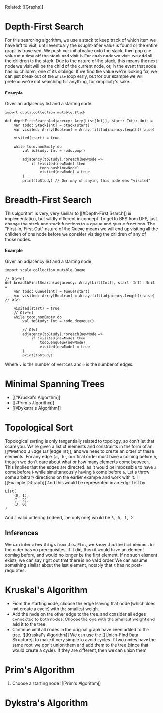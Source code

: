 Related: [[Graphs]]
# Depth-First Search
For this searching algorithm, we use a stack to keep track of which item we have left to visit, until eventually the sought-after value is found or the entire graph is traversed. We push our initial value onto the stack, then pop one value at a time off the stack and visit it. For each node we visit, we add all the children to the stack. Due to the nature of the stack, this means the next node we visit will be the child of the current node, or, in the event that node has no children, one of its siblings.
If we find the value we're looking for, we can just break out of the `while` loop early, but for our example we will pretend we're not searching for anything, for simplicity's sake.
#### Example
Given an adjacency list and a starting node:
```
import scala.collection.mutable.Stack

def depthFirstSearch(adjacency: Arry[List[Int]], start: Int): Unit =
	var todo: Stack[Int] = Stack(start)
	var visited: Array[Boolean] = Array.fill(adjacency.length)(false)

	visited(start) = true

	while todo.nonEmpty do
		val toStudy: Int = todo.pop()

		adjacency(toStudy).foreach(newNode =>
			if !visited(newNode) then
				todo.push(newNode)
				visited(newNode) = true
		)
		print(toStudy) // Our way of saying this node was "visited"
```
# Breadth-First Search
This algorithm is very, very similar to [[#Depth-First Search]] in implementation, but wildly different in concept. To get to BFS from DFS, just change the stack and stack functions to a queue and queue functions. The "First-In, First-Out" nature of the Queue means we will end up visiting all the children of one node before we consider visiting the children of any of those nodes.
#### Example
Given an adjacency list and a starting node:
```
import scala.collection.mutable.Queue

// O(v*e)
def breadthFirstSearch(adjacency: Array[List[Int]], start: Int): Unit =
	var todo: Queue[Int] = Queue(start)
	var visited: Array[Boolean] = Array.fill(adjacency.length)(false) // O(v)

	visited(start) = true
	// O(v*e)
	while todo.nonEmpty do
		val toStudy: Int = todo.dequeue()

		// O(v)
		adjacency(toStudy).foreach(newNode =>
			if !visited(newNode) then
				todo.enqueue(newNode)
				visited(newNode) = true
		)
		print(toStudy)
```
Where `v` is the number of vertices and `e` is the number of edges.
# Minimal Spanning Trees
* [[#Kruskal's Algorithm]]
* [[#Prim's Algorithm]]
* [[#Dykstra's Algorithm]]
# Topological Sort
Topological sorting is only tangentially related to topology, so don't let that scare you. We're given a list of elements and constraints in the form of an [[#Method 3 Edge List|edge list]], and we need to create an order of these elements. For any edge `(a, b)`, our final order must have `a` coming before `b`, though we don't care about what or how many elements come between. This implies that the edges are directed, as it would be impossible to have `a` come before `b` while simultaneously having `b` come before `a`. Let's throw some arbitrary directions on the earlier example and work with it.
![[Example DiGraph]]
And this would be represented in an Edge List by
```
List(
	(0, 1),
	(1, 2),
	(3, 0)
)
```
And a valid ordering (indeed, the only one) would be `3, 0, 1, 2`
## Inferences
We can infer a few things from this.
First, we know that the first element in the order has no prerequisites. If it did, then it would have an element coming before, and would no longer be the first element. If no such element exists, we can say right out that there is no valid order.
We can assume something similar about the last element, notably that it has no post-requisites.
# Kruskal's Algorithm
* From the starting node, choose the edge leaving that node (which does not create a cycle) with the smallest weight
* Add the node on the other edge to the tree, and consider all edges connected to both nodes. Choose the one with the smallest weight and add it to the tree
* Continue until all nodes in the original graph have been added to the tree.
![[Kruskal's Algorithm]]
We can use the [[Union-Find Data Structure]] to make it very simple to avoid cycles. If two nodes have the same root, we don't union them and add them to the tree (since that would create a cycle). If they are different, then we can union them
# Prim's Algorithm
1. Choose a starting node
![[Prim's Algorithm]]

# Dykstra's Algorithm